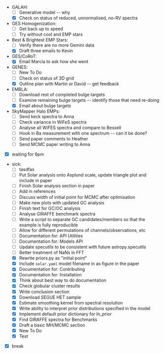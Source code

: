 - GALAH:
  - [ ] Generative model -- why
  - [X] Check on status of reduced, unnormalised, no-RV spectra
- GES Homogenization:
  - [ ] Get back up to speed 
  - [ ] Try without cool and EMP stars
- Best & Brightest EMP Stars:
  - [ ] Verify there are no more Gemini data
  - [X] Draft three emails to Kevin
- GES/CoRoT:
  - [X] Email Marcia to ask how she went
- GENES:
  - [ ] New To Do
  - [ ] Check on status of 3D grid
  - [X] Outline plan with Martin or David -- get feedback
- EMBLA:
  - [ ] Download rest of completed bulge targets
  - [ ] Examine remaining bulge targets -- identify those that need re-doing
  - [X] Email about bulge targets 
- SkyMapper Halo EMPs:
  - [ ] Send keck spectra to Anna
  - [ ] Check variance in WiFeS spectra
  - [ ] Analyse all WiFES spectra and compare to Bessell
  - [ ] Hook in Ba measurement with one spectrum -- can it be done?
  - [ ] Send paper comments to Heather
  - [ ] Send MCMC paper writing to Anna 
- [X] waiting for 6pm
- sick:
  - [ ] tasdfas
  - [ ] Put Solar analysis onto Asplund scale, update triangle plot and include in paper
  - [ ] Finish Solar analysis section in paper
  - [ ] Add in references
  - [ ] Discuss width of initial point for MCMC after optimisation
  - [ ] Make new plots with updated GC analysis
  - [ ] Finish text for GC/OC analysis
  - [ ] Analyse GIRAFFE benchmark spectra
  - [ ] Write a script to separate GC candidates/members so that the example is fully reproducible
  - [ ] Allow for different permutations of channels/observations, etc
  - [ ] Documentation for: API Utilities
  - [ ] Documentation for: Models API 
  - [ ] Update specutils to be consistent with future astropy.specutils
  - [ ] Better treatment of NaNs in FFT
  - [X] Rewrite priors.py as "initial point"
  - [X] Include `solar.yaml` model filename in as figure in the paper
  - [X] Documentation for: Contributing
  - [X] Documentation for: Installation
  - [X] Think about best way to do documentation
  - [X] Check globular cluster results
  - [X] Write conclusion section
  - [X] Download SEGUE HET sample
  - [X] Estimate smoothing kernel from spectral resolution
  - [X] Write ability to interpret prior distributions specified in the model
  - [X] Implement default prior dictionary for ln_prior
  - [X] Find GIRAFFE spectra for Benchmarks
  - [X] Draft a basic MH/MCMC section
  - [X] New To Do
  - [X] Test
- [X] break
